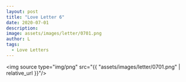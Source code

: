 ```yaml
---
layout: post
title: "Love Letter 6"
date: 2020-07-01
description:
image: assets/images/letter/0701.png
author: L
tags:
  - Love Letters
---
```



<img source type="img/png" src="{{ "assets/images/letter/0701.png" | relative_url }}"/>
